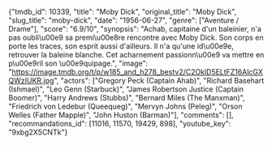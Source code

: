 {"tmdb_id": 10339, "title": "Moby Dick", "original_title": "Moby Dick", "slug_title": "moby-dick", "date": "1956-06-27", "genre": ["Aventure / Drame"], "score": "6.9/10", "synopsis": "Achab, capitaine d'un baleinier, n'a pas oubli\u00e9 sa premi\u00e8re rencontre avec Moby Dick. Son corps en porte les traces, son esprit aussi d'ailleurs. Il n'a qu'une id\u00e9e, retrouver la baleine blanche. Cet acharnement passionn\u00e9 va mettre en p\u00e9ril son \u00e9quipage.", "image": "https://image.tmdb.org/t/p/w185_and_h278_bestv2/C2OklD5ELtFZ16AlcGXQWzIUKR.jpg", "actors": ["Gregory Peck (Captain Ahab)", "Richard Basehart (Ishmael)", "Leo Genn (Starbuck)", "James Robertson Justice (Captain Boomer)", "Harry Andrews (Stubbs)", "Bernard Miles (The Manxman)", "Friedrich von Ledebur (Queequeg)", "Mervyn Johns (Peleg)", "Orson Welles (Father Mapple)", "John Huston (Barman)"], "comments": [], "recommandations_id": [11016, 11570, 19429, 898], "youtube_key": "9xbg2X5CNTk"}